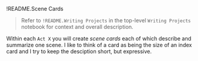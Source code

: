 !README.Scene Cards

> Refer to `!README.Writing Projects` in the top-level `Writing Projects` notebook for context and overall description.

Within each `Act X` you will create _scene cards_ each of which describe and summarize one scene. I like to think of a card as being the size of an index card and I try to keep the desciption short, but expressive.

